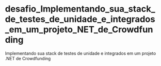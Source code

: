 # desafio_Implementando_sua_stack_de_testes_de_unidade_e_integrados_em_um_projeto_NET_de_Crowdfunding
Implementando sua stack de testes de unidade e integrados em um projeto .NET de Crowdfunding
